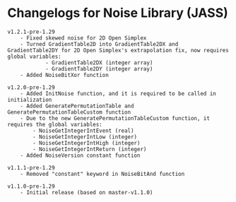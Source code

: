 # Changelogs for Noise Library (JASS)

    v1.2.1-pre-1.29
        - Fixed skewed noise for 2D Open Simplex
        - Turned GradientTable2D into GradientTable2DX and GradientTable2DY for 2D Open Simplex's extrapolation fix, now requires global variables:
                - GradientTable2DX (integer array)
                - GradientTable2DY (integer array)
        - Added NoiseBitXor function

    v1.2.0-pre-1.29
        - Added InitNoise function, and it is required to be called in initialization
        - Added GeneratePermutationTable and GeneratePermutationTableCustom function
        - Due to the new GeneratePermutationTableCustom function, it requires the global variables:
            - NoiseGetIntegerIntEvent (real)
            - NoiseGetIntegerIntLow (integer)
            - NoiseGetIntegerIntHigh (integer)
            - NoiseGetIntegerIntReturn (integer)
        - Added NoiseVersion constant function

    v1.1.1-pre-1.29
        - Removed "constant" keyword in NoiseBitAnd function

    v1.1.0-pre-1.29
        - Initial release (based on master-v1.1.0)
